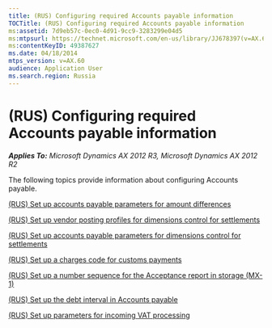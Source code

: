 ```yaml
---
title: (RUS) Configuring required Accounts payable information
TOCTitle: (RUS) Configuring required Accounts payable information
ms:assetid: 7d9eb57c-0ec0-4d91-9cc9-3283299e04d5
ms:mtpsurl: https://technet.microsoft.com/en-us/library/JJ678397(v=AX.60)
ms:contentKeyID: 49387627
ms.date: 04/18/2014
mtps_version: v=AX.60
audience: Application User
ms.search.region: Russia
---
```


# (RUS) Configuring required Accounts payable information 


_**Applies To:** Microsoft Dynamics AX 2012 R3, Microsoft Dynamics AX 2012 R2_

The following topics provide information about configuring Accounts payable.

[(RUS) Set up accounts payable parameters for amount differences](rus-set-up-accounts-payable-parameters-for-amount-differences.md)

[(RUS) Set up vendor posting profiles for dimensions control for settlements](rus-set-up-vendor-posting-profiles-for-dimensions-control-for-settlements.md)

[(RUS) Set up accounts payable parameters for dimensions control for settlements](rus-set-up-accounts-payable-parameters-for-dimensions-control-for-settlements.md)

[(RUS) Set up a charges code for customs payments](rus-set-up-a-charges-code-for-customs-payments.md)

[(RUS) Set up a number sequence for the Acceptance report in storage (MX-1)](rus-set-up-a-number-sequence-for-the-acceptance-report-in-storage-mx-1.md)

[(RUS) Set up the debt interval in Accounts payable](rus-set-up-the-debt-interval-in-accounts-payable.md)

[(RUS) Set up parameters for incoming VAT processing](rus-set-up-parameters-for-incoming-vat-processing.md)

  


